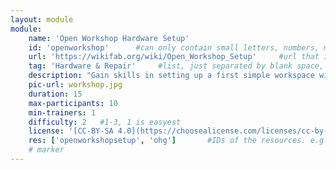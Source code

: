 ```yaml
---
layout: module
module:
    name: 'Open Workshop Hardware Setup'
    id: 'openworkshop'      #can only contain small letters, numbers, minus and underscore. needs to be the same as the file name
    url: 'https://wikifab.org/wiki/Open_Workshop_Setup'     #url that is linked in the table view, can be empty
    tag: 'Hardware & Repair'     #list, just separated by blank space, e.g. 'Web Open_Source'
    description: "Gain skills in setting up a first simple workspace with tools and materials, learn to organise your workshop, introduction into #OpenTech and more to get started"
    pic-url: workshop.jpg
    duration: 15
    max-participants: 10
    min-trainers: 1
    difficulty: 2   #1-3, 1 is easyest
    license: '[CC-BY-SA 4.0](https://choosealicense.com/licenses/cc-by-sa-4.0/)'
    res: ['openworkshopsetup', 'ohg']       #IDs of the resources. e.g. ['askotec'], or if more: ['askotec', 'ohg']
    # marker
---  
```

